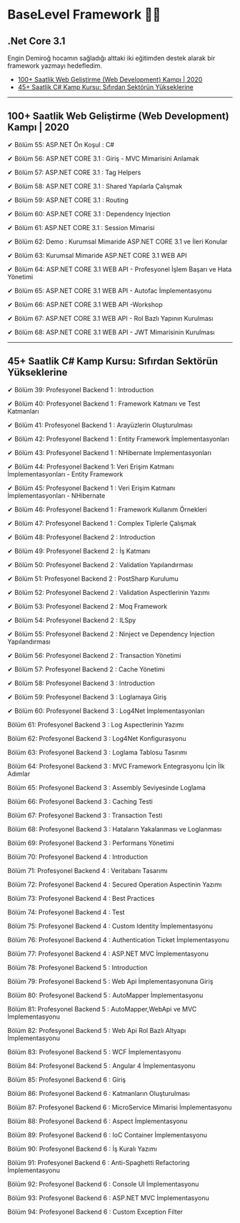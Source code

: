 # **BaseLevel Framework** 📜📝

## .Net Core 3.1

Engin Demiroğ hocamın sağladığı alttaki iki eğitimden destek alarak bir framework yazmayı hedefledim.

* [100+ Saatlik Web Geliştirme (Web Development) Kampı | 2020](https://keepachangelog.com/en/1.0.0/)
* [45+ Saatlik C# Kamp Kursu: Sıfırdan Sektörün Yükseklerine](https://keepachangelog.com/en/1.0.0/)

---
## 100+ Saatlik Web Geliştirme (Web Development) Kampı | 2020

✔ Bölüm 55: ASP.NET Ön Koşul : C#

✔ Bölüm 56: ASP.NET CORE 3.1 : Giriş - MVC Mimarisini
Anlamak

✔ Bölüm 57: ASP.NET CORE 3.1 : Tag Helpers

✔ Bölüm 58: ASP.NET CORE 3.1 : Shared Yapılarla Çalışmak

✔ Bölüm 59: ASP.NET CORE 3.1 : Routing

✔ Bölüm 60: ASP.NET CORE 3.1 : Dependency Injection

✔ Bölüm 61: ASP.NET CORE 3.1 : Session Mimarisi

✔ Bölüm 62: Demo : Kurumsal Mimaride ASP.NET CORE 3.1
ve İleri Konular

✔ Bölüm 63: Kurumsal Mimaride ASP.NET CORE 3.1 WEB
API

✔ Bölüm 64: ASP.NET CORE 3.1 WEB API - Profesyonel
İşlem Başarı ve Hata Yönetimi

✔ Bölüm 65: ASP.NET CORE 3.1 WEB API - Autofac
İmplementasyonu

✔ Bölüm 66: ASP.NET CORE 3.1 WEB API -Workshop

✔ Bölüm 67: ASP.NET CORE 3.1 WEB API - Rol Bazlı
Yapının Kurulması

✔ Bölüm 68: ASP.NET CORE 3.1 WEB API - JWT
Mimarisinin Kurulması

---

## 45+ Saatlik C# Kamp Kursu: Sıfırdan Sektörün Yükseklerine

✔ Bölüm 39: Profesyonel Backend 1 : Introduction
 
✔ Bölüm 40: Profesyonel Backend 1 : Framework Katmanı
ve Test Katmanları

✔ Bölüm 41: Profesyonel Backend 1 : Arayüzlerin
Oluşturulması

✔ Bölüm 42: Profesyonel Backend 1 : Entity Framework
İmplementasyonları

✔ Bölüm 43: Profesyonel Backend 1 : NHibernate
İmplementasyonları

✔ Bölüm 44: Profesyonel Backend 1: Veri Erişim Katmanı
İmplementasyonları - Entity Framework

✔ Bölüm 45: Profesyonel Backend 1 : Veri Erişim Katmanı
İmplementasyonları - NHibernate

✔ Bölüm 46: Profesyonel Backend 1 : Framework Kullanım
Örnekleri

✔ Bölüm 47: Profesyonel Backend 1 : Complex Tiplerle
Çalışmak

✔ Bölüm 48: Profesyonel Backend 2 : Introduction

✔ Bölüm 49: Profesyonel Backend 2 : İş Katmanı

✔ Bölüm 50: Profesyonel Backend 2 : Validation
Yapılandırması

✔ Bölüm 51: Profesyonel Backend 2 : PostSharp Kurulumu

✔ Bölüm 52: Profesyonel Backend 2 : Validation
Aspectlerinin Yazımı

✔ Bölüm 53: Profesyonel Backend 2 : Moq Framework

✔ Bölüm 54: Profesyonel Backend 2 : ILSpy

✔ Bölüm 55: Profesyonel Backend 2 : Ninject ve
Dependency Injection Yapılandırması

✔ Bölüm 56: Profesyonel Backend 2 : Transaction Yönetimi

✔ Bölüm 57: Profesyonel Backend 2 : Cache Yönetimi

✔ Bölüm 58: Profesyonel Backend 3 : Introduction

✔ Bölüm 59: Profesyonel Backend 3 : Loglamaya Giriş

✔ Bölüm 60: Profesyonel Backend 3 : Log4Net
İmplementasyonları

Bölüm 61: Profesyonel Backend 3 : Log Aspectlerinin
Yazımı

Bölüm 62: Profesyonel Backend 3 : Log4Net
Konfigurasyonu

Bölüm 63: Profesyonel Backend 3 : Loglama Tablosu
Tasırımı

Bölüm 64: Profesyonel Backend 3 : MVC Framework
Entegrasyonu İçin İlk Adımlar

Bölüm 65: Profesyonel Backend 3 : Assembly Seviyesinde
Loglama

Bölüm 66: Profesyonel Backend 3 : Caching Testi

Bölüm 67: Profesyonel Backend 3 : Transaction Testi

Bölüm 68: Profesyonel Backend 3 : Hataların
Yakalanması ve Loglanması

Bölüm 69: Profesyonel Backend 3 : Performans Yönetimi

Bölüm 70: Profesyonel Backend 4 : Introduction

Bölüm 71: Profesyonel Backend 4 : Veritabanı Tasarımı

Bölüm 72: Profesyonel Backend 4 : Secured Operation
Aspectinin Yazımı

Bölüm 73: Profesyonel Backend 4 : Best Practices

Bölüm 74: Profesyonel Backend 4 : Test

Bölüm 75: Profesyonel Backend 4 : Custom Identity
İmplementasyonu

Bölüm 76: Profesyonel Backend 4 : Authentication Ticket
İmplementasyonu

Bölüm 77: Profesyonel Backend 4 : ASP.NET MVC
İmplementasyonu

Bölüm 78: Profesyonel Backend 5 : Introduction

Bölüm 79: Profesyonel Backend 5 : Web Api
İmplementasyonuna Giriş

Bölüm 80: Profesyonel Backend 5 : AutoMapper
İmplementasyonu

Bölüm 81: Profesyonel Backend 5 : AutoMapper,WebApi
ve MVC İmplementasyonu

Bölüm 82: Profesyonel Backend 5 : Web Api Rol Bazlı
Altyapı İmplementasyonu

Bölüm 83: Profesyonel Backend 5 : WCF
İmplementasyonu

Bölüm 84: Profesyonel Backend 5 : Angular 4
İmplementasyonu

Bölüm 85: Profesyonel Backend 6 : Giriş

Bölüm 86: Profesyonel Backend 6 : Katmanların
Oluşturulması

Bölüm 87: Profesyonel Backend 6 : MicroService
Mimarisi İmplementasyonu

Bölüm 88: Profesyonel Backend 6 : Aspect
İmplementasyonu

Bölüm 89: Profesyonel Backend 6 : IoC Container
İmplementasyonu

Bölüm 90: Profesyonel Backend 6 : İş Kuralı Yazımı

Bölüm 91: Profesyonel Backend 6 : Anti-Spaghetti
Refactoring İmplementasyonu

Bölüm 92: Profesyonel Backend 6 : Console UI
İmplementasyonu

Bölüm 93: Profesyonel Backend 6 : ASP.NET MVC
İmplementasyonu

Bölüm 94: Profesyonel Backend 6 : Custom Exception
Filter

